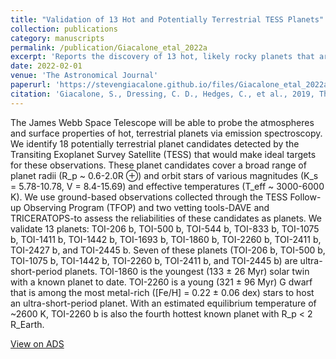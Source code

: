 ```yaml
---
title: "Validation of 13 Hot and Potentially Terrestrial TESS Planets"
collection: publications
category: manuscripts
permalink: /publication/Giacalone_etal_2022a
excerpt: 'Reports the discovery of 13 hot, likely rocky planets that are idea targets for thermal emission observations with JWST.'
date: 2022-02-01
venue: 'The Astronomical Journal'
paperurl: 'https://stevengiacalone.github.io/files/Giacalone_etal_2022a.pdf'
citation: 'Giacalone, S., Dressing, C. D., Hedges, C., et al., 2019, The Astronomical Journal, 163, 99'
---
```


The James Webb Space Telescope will be able to probe the atmospheres and surface properties of hot, terrestrial planets via emission spectroscopy. We identify 18 potentially terrestrial planet candidates detected by the Transiting Exoplanet Survey Satellite (TESS) that would make ideal targets for these observations. These planet candidates cover a broad range of planet radii (R_p ~ 0.6-2.0R ⊕) and orbit stars of various magnitudes (K_s = 5.78-10.78, V = 8.4-15.69) and effective temperatures (T_eff ~ 3000-6000 K). We use ground-based observations collected through the TESS Follow-up Observing Program (TFOP) and two vetting tools-DAVE and TRICERATOPS-to assess the reliabilities of these candidates as planets. We validate 13 planets: TOI-206 b, TOI-500 b, TOI-544 b, TOI-833 b, TOI-1075 b, TOI-1411 b, TOI-1442 b, TOI-1693 b, TOI-1860 b, TOI-2260 b, TOI-2411 b, TOI-2427 b, and TOI-2445 b. Seven of these planets (TOI-206 b, TOI-500 b, TOI-1075 b, TOI-1442 b, TOI-2260 b, TOI-2411 b, and TOI-2445 b) are ultra-short-period planets. TOI-1860 is the youngest (133 ± 26 Myr) solar twin with a known planet to date. TOI-2260 is a young (321 ± 96 Myr) G dwarf that is among the most metal-rich ([Fe/H] = 0.22 ± 0.06 dex) stars to host an ultra-short-period planet. With an estimated equilibrium temperature of ~2600 K, TOI-2260 b is also the fourth hottest known planet with R_p < 2 R_Earth.

[View on ADS](https://ui.adsabs.harvard.edu/abs/2022AJ....163...99G/abstract)
